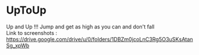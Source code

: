 # UpToUp
Up and Up !!! Jump and get as high as you can and don't fall
<br>
Link to screenshots : https://drive.google.com/drive/u/0/folders/1DBZm0jcoLnC3Rg5O3uSKsAtanSg_xpWb


